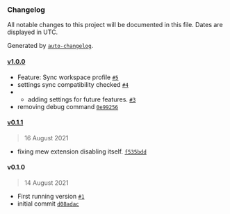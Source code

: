 ### Changelog

All notable changes to this project will be documented in this file. Dates are displayed in UTC.

Generated by [`auto-changelog`](https://github.com/CookPete/auto-changelog).

#### [v1.0.0](https://github.com/Shinsentoh/vscode-manage-extensions-workspace/compare/v0.1.1...v1.0.0)

- Feature: Sync workspace profile [`#5`](https://github.com/Shinsentoh/vscode-manage-extensions-workspace/pull/5)
- settings sync compatibility checked [`#4`](https://github.com/Shinsentoh/vscode-manage-extensions-workspace/pull/4)
- - adding settings for future features. [`#3`](https://github.com/Shinsentoh/vscode-manage-extensions-workspace/pull/3)
- removing debug command [`0e99256`](https://github.com/Shinsentoh/vscode-manage-extensions-workspace/commit/0e992563f0ebf24153695368829969d799d56a89)

#### [v0.1.1](https://github.com/Shinsentoh/vscode-manage-extensions-workspace/compare/v0.1.0...v0.1.1)

> 16 August 2021

- fixing mew extension disabling itself. [`f535bdd`](https://github.com/Shinsentoh/vscode-manage-extensions-workspace/commit/f535bdd487c875d7cc274324e2d1a816032e7143)

#### v0.1.0

> 14 August 2021

- First running version [`#1`](https://github.com/Shinsentoh/vscode-manage-extensions-workspace/pull/1)
- initial commit [`d08adac`](https://github.com/Shinsentoh/vscode-manage-extensions-workspace/commit/d08adac2605e556622dfd558b1272882154e736d)
